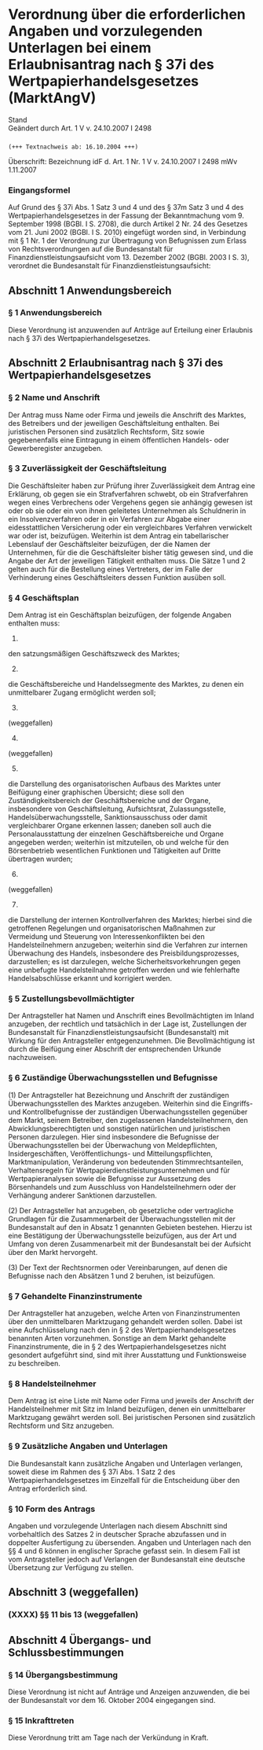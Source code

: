 Verordnung über die erforderlichen Angaben und vorzulegenden Unterlagen bei einem Erlaubnisantrag nach § 37i des Wertpapierhandelsgesetzes (MarktAngV)
======================================================================================================================================================

Stand  
Geändert durch Art. 1 V v. 24.10.2007 I 2498

### 

```
(+++ Textnachweis ab: 16.10.2004 +++)
```

Überschrift: Bezeichnung idF d. Art. 1 Nr. 1 V v. 24.10.2007 I 2498 mWv 1.11.2007

### Eingangsformel

Auf Grund des § 37i Abs. 1 Satz 3 und 4 und des § 37m Satz 3 und 4 des Wertpapierhandelsgesetzes in der Fassung der Bekanntmachung vom 9. September 1998 (BGBl. I S. 2708), die durch Artikel 2 Nr. 24 des Gesetzes vom 21. Juni 2002 (BGBl. I S. 2010) eingefügt worden sind, in Verbindung mit § 1 Nr. 1 der Verordnung zur Übertragung von Befugnissen zum Erlass von Rechtsverordnungen auf die Bundesanstalt für Finanzdienstleistungsaufsicht vom 13. Dezember 2002 (BGBl. 2003 I S. 3), verordnet die Bundesanstalt für Finanzdienstleistungsaufsicht:

Abschnitt 1 Anwendungsbereich
-----------------------------

### 

### § 1 Anwendungsbereich

Diese Verordnung ist anzuwenden auf Anträge auf Erteilung einer Erlaubnis nach § 37i des Wertpapierhandelsgesetzes.

Abschnitt 2 Erlaubnisantrag nach § 37i des Wertpapierhandelsgesetzes
--------------------------------------------------------------------

### 

### § 2 Name und Anschrift

Der Antrag muss Name oder Firma und jeweils die Anschrift des Marktes, des Betreibers und der jeweiligen Geschäftsleitung enthalten. Bei juristischen Personen sind zusätzlich Rechtsform, Sitz sowie gegebenenfalls eine Eintragung in einem öffentlichen Handels- oder Gewerberegister anzugeben.

### § 3 Zuverlässigkeit der Geschäftsleitung

Die Geschäftsleiter haben zur Prüfung ihrer Zuverlässigkeit dem Antrag eine Erklärung, ob gegen sie ein Strafverfahren schwebt, ob ein Strafverfahren wegen eines Verbrechens oder Vergehens gegen sie anhängig gewesen ist oder ob sie oder ein von ihnen geleitetes Unternehmen als Schuldnerin in ein Insolvenzverfahren oder in ein Verfahren zur Abgabe einer eidesstattlichen Versicherung oder ein vergleichbares Verfahren verwickelt war oder ist, beizufügen. Weiterhin ist dem Antrag ein tabellarischer Lebenslauf der Geschäftsleiter beizufügen, der die Namen der Unternehmen, für die die Geschäftsleiter bisher tätig gewesen sind, und die Angabe der Art der jeweiligen Tätigkeit enthalten muss. Die Sätze 1 und 2 gelten auch für die Bestellung eines Vertreters, der im Falle der Verhinderung eines Geschäftsleiters dessen Funktion ausüben soll.

### § 4 Geschäftsplan

Dem Antrag ist ein Geschäftsplan beizufügen, der folgende Angaben enthalten muss:

1.  
den satzungsmäßigen Geschäftszweck des Marktes;

2.  
die Geschäftsbereiche und Handelssegmente des Marktes, zu denen ein unmittelbarer Zugang ermöglicht werden soll;

3.  
(weggefallen)

4.  
(weggefallen)

5.  
die Darstellung des organisatorischen Aufbaus des Marktes unter Beifügung einer graphischen Übersicht; diese soll den Zuständigkeitsbereich der Geschäftsbereiche und der Organe, insbesondere von Geschäftsleitung, Aufsichtsrat, Zulassungsstelle, Handelsüberwachungsstelle, Sanktionsausschuss oder damit vergleichbarer Organe erkennen lassen; daneben soll auch die Personalausstattung der einzelnen Geschäftsbereiche und Organe angegeben werden; weiterhin ist mitzuteilen, ob und welche für den Börsenbetrieb wesentlichen Funktionen und Tätigkeiten auf Dritte übertragen wurden;

6.  
(weggefallen)

7.  
die Darstellung der internen Kontrollverfahren des Marktes; hierbei sind die getroffenen Regelungen und organisatorischen Maßnahmen zur Vermeidung und Steuerung von Interessenkonflikten bei den Handelsteilnehmern anzugeben; weiterhin sind die Verfahren zur internen Überwachung des Handels, insbesondere des Preisbildungsprozesses, darzustellen; es ist darzulegen, welche Sicherheitsvorkehrungen gegen eine unbefugte Handelsteilnahme getroffen werden und wie fehlerhafte Handelsabschlüsse erkannt und korrigiert werden.

### § 5 Zustellungsbevollmächtigter

Der Antragsteller hat Namen und Anschrift eines Bevollmächtigten im Inland anzugeben, der rechtlich und tatsächlich in der Lage ist, Zustellungen der Bundesanstalt für Finanzdienstleistungsaufsicht (Bundesanstalt) mit Wirkung für den Antragsteller entgegenzunehmen. Die Bevollmächtigung ist durch die Beifügung einer Abschrift der entsprechenden Urkunde nachzuweisen.

### § 6 Zuständige Überwachungsstellen und Befugnisse

(1) Der Antragsteller hat Bezeichnung und Anschrift der zuständigen Überwachungsstellen des Marktes anzugeben. Weiterhin sind die Eingriffs- und Kontrollbefugnisse der zuständigen Überwachungsstellen gegenüber dem Markt, seinem Betreiber, den zugelassenen Handelsteilnehmern, den Abwicklungsberechtigten und sonstigen natürlichen und juristischen Personen darzulegen. Hier sind insbesondere die Befugnisse der Überwachungsstellen bei der Überwachung von Meldepflichten, Insidergeschäften, Veröffentlichungs- und Mitteilungspflichten, Marktmanipulation, Veränderung von bedeutenden Stimmrechtsanteilen, Verhaltensregeln für Wertpapierdienstleistungsunternehmen und für Wertpapieranalysen sowie die Befugnisse zur Aussetzung des Börsenhandels und zum Ausschluss von Handelsteilnehmern oder der Verhängung anderer Sanktionen darzustellen.

(2) Der Antragsteller hat anzugeben, ob gesetzliche oder vertragliche Grundlagen für die Zusammenarbeit der Überwachungsstellen mit der Bundesanstalt auf den in Absatz 1 genannten Gebieten bestehen. Hierzu ist eine Bestätigung der Überwachungsstelle beizufügen, aus der Art und Umfang von deren Zusammenarbeit mit der Bundesanstalt bei der Aufsicht über den Markt hervorgeht.

(3) Der Text der Rechtsnormen oder Vereinbarungen, auf denen die Befugnisse nach den Absätzen 1 und 2 beruhen, ist beizufügen.

### § 7 Gehandelte Finanzinstrumente

Der Antragsteller hat anzugeben, welche Arten von Finanzinstrumenten über den unmittelbaren Marktzugang gehandelt werden sollen. Dabei ist eine Aufschlüsselung nach den in § 2 des Wertpapierhandelsgesetzes benannten Arten vorzunehmen. Sonstige an dem Markt gehandelte Finanzinstrumente, die in § 2 des Wertpapierhandelsgesetzes nicht gesondert aufgeführt sind, sind mit ihrer Ausstattung und Funktionsweise zu beschreiben.

### § 8 Handelsteilnehmer

Dem Antrag ist eine Liste mit Name oder Firma und jeweils der Anschrift der Handelsteilnehmer mit Sitz im Inland beizufügen, denen ein unmittelbarer Marktzugang gewährt werden soll. Bei juristischen Personen sind zusätzlich Rechtsform und Sitz anzugeben.

### § 9 Zusätzliche Angaben und Unterlagen

Die Bundesanstalt kann zusätzliche Angaben und Unterlagen verlangen, soweit diese im Rahmen des § 37i Abs. 1 Satz 2 des Wertpapierhandelsgesetzes im Einzelfall für die Entscheidung über den Antrag erforderlich sind.

### § 10 Form des Antrags

Angaben und vorzulegende Unterlagen nach diesem Abschnitt sind vorbehaltlich des Satzes 2 in deutscher Sprache abzufassen und in doppelter Ausfertigung zu übersenden. Angaben und Unterlagen nach den §§ 4 und 6 können in englischer Sprache gefasst sein. In diesem Fall ist vom Antragsteller jedoch auf Verlangen der Bundesanstalt eine deutsche Übersetzung zur Verfügung zu stellen.

Abschnitt 3 (weggefallen)
-------------------------

### 

### (XXXX) §§ 11 bis 13 (weggefallen)

Abschnitt 4 Übergangs- und Schlussbestimmungen
----------------------------------------------

### 

### § 14 Übergangsbestimmung

Diese Verordnung ist nicht auf Anträge und Anzeigen anzuwenden, die bei der Bundesanstalt vor dem 16. Oktober 2004 eingegangen sind.

### § 15 Inkrafttreten

Diese Verordnung tritt am Tage nach der Verkündung in Kraft.
